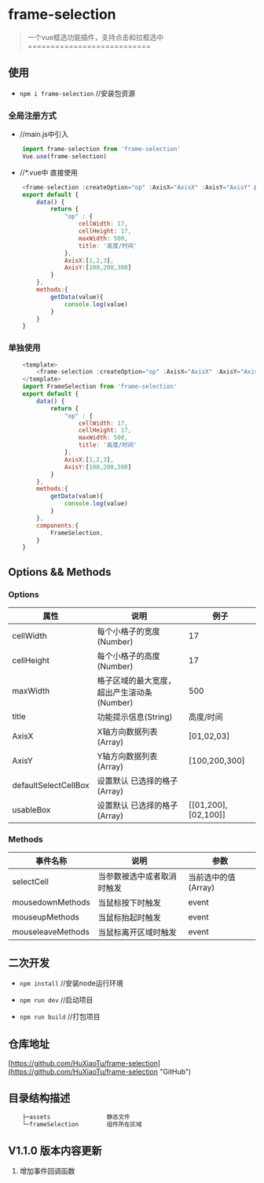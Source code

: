 # frame-selection
> 一个vue框选功能插件，支持点击和拉框选中
===========================

## 使用

- ``` npm i frame-selection ```  //安装包资源

### 全局注册方式
- //main.js中引入
``` JavaScript
    import frame-selection from 'frame-selection'
    Vue.use(frame-selection)
```
- //*.vue中 直接使用
``` JavaScript
    <frame-selection :createOption="op" :AxisX="AxisX" :AxisY="AxisY" @selectCell="getData" ></frame-selection>
    export default {
        data() {
            return {
                "op" : {
                    cellWidth: 17,
                    cellHeight: 17,
                    maxWidth: 500,
                    title: '高度/时间'
                },
                AxisX:[1,2,3],
                AxisY:[100,200,300]
            }
        },
        methods:{
            getData(value){
                console.log(value)
            }
        }
    }
```
### 单独使用
``` JavaScript
    <template>
        <frame-selection :createOption="op" :AxisX="AxisX" :AxisY="AxisY" @selectCell="getData" ></frame-selection>
    </template>
    import FrameSelection from 'frame-selection'
    export default {
        data() {
            return {
                "op" : {
                    cellWidth: 17,
                    cellHeight: 17,
                    maxWidth: 500,
                    title: '高度/时间'
                },
                AxisX:[1,2,3],
                AxisY:[100,200,300]
            }
        },
        methods:{
            getData(value){
                console.log(value)
            }
        },
        components:{
            FrameSelection,
        }
    }
```

## Options && Methods

### Options

属性 | 说明 | 例子
-|-|-
cellWidth | 每个小格子的宽度 (Number) | 17 |
cellHeight | 每个小格子的高度 (Number) | 17 |
maxWidth | 格子区域的最大宽度，超出产生滚动条(Number) | 500 |
title | 功能提示信息(String) | 高度/时间 |
AxisX | X轴方向数据列表(Array) | [01,02,03] |
AxisY | Y轴方向数据列表(Array) | [100,200,300] |
defaultSelectCellBox | 设置默认 已选择的格子(Array) |  |
usableBox | 设置默认 已选择的格子(Array) | [[01,200],[02,100]] |

### Methods

事件名称 | 说明 | 参数
-|-|-
selectCell | 当参数被选中或者取消时触发 | 当前选中的值(Array) |
mousedownMethods | 当鼠标按下时触发 | event |
mouseupMethods | 当鼠标抬起时触发 | event |
mouseleaveMethods | 当鼠标离开区域时触发 | event |

## 二次开发

-  ``` npm install ```          //安装node运行环境

-  ``` npm run dev ```          //启动项目

-  ``` npm run build ```        //打包项目

## 仓库地址

[https://github.com/HuXiaoTu/frame-selection](https://github.com/HuXiaoTu/frame-selection "GitHub")

## 目录结构描述
```js
    ├─assets                静态文件
    └─frameSelection        组件所在区域
```



## V1.1.0 版本内容更新
1. 增加事件回调函数
